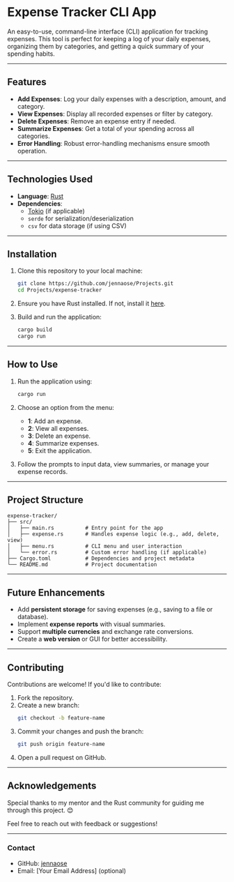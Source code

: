 # **Expense Tracker CLI App**

An easy-to-use, command-line interface (CLI) application for tracking expenses. This tool is perfect for keeping a log of your daily expenses, organizing them by categories, and getting a quick summary of your spending habits.

---

## **Features**
- **Add Expenses**: Log your daily expenses with a description, amount, and category.
- **View Expenses**: Display all recorded expenses or filter by category.
- **Delete Expenses**: Remove an expense entry if needed.
- **Summarize Expenses**: Get a total of your spending across all categories.
- **Error Handling**: Robust error-handling mechanisms ensure smooth operation.

---

## **Technologies Used**
- **Language**: [Rust](https://www.rust-lang.org/)
- **Dependencies**:
  - [Tokio](https://tokio.rs/) (if applicable)
  - `serde` for serialization/deserialization
  - `csv` for data storage (if using CSV)

---

## **Installation**
1. Clone this repository to your local machine:
   ```bash
   git clone https://github.com/jennaose/Projects.git
   cd Projects/expense-tracker
   ```
2. Ensure you have Rust installed. If not, install it [here](https://www.rust-lang.org/tools/install).

3. Build and run the application:
   ```bash
   cargo build
   cargo run
   ```

---

## **How to Use**
1. Run the application using:
   ```bash
   cargo run
   ```
2. Choose an option from the menu:
   - **1**: Add an expense.
   - **2**: View all expenses.
   - **3**: Delete an expense.
   - **4**: Summarize expenses.
   - **5**: Exit the application.

3. Follow the prompts to input data, view summaries, or manage your expense records.

---

## **Project Structure**
```
expense-tracker/
├── src/
│   ├── main.rs          # Entry point for the app
│   ├── expense.rs       # Handles expense logic (e.g., add, delete, view)
│   ├── menu.rs          # CLI menu and user interaction
│   └── error.rs         # Custom error handling (if applicable)
├── Cargo.toml           # Dependencies and project metadata
└── README.md            # Project documentation
```

---

## **Future Enhancements**
- Add **persistent storage** for saving expenses (e.g., saving to a file or database).
- Implement **expense reports** with visual summaries.
- Support **multiple currencies** and exchange rate conversions.
- Create a **web version** or GUI for better accessibility.

---

## **Contributing**
Contributions are welcome! If you'd like to contribute:
1. Fork the repository.
2. Create a new branch:
   ```bash
   git checkout -b feature-name
   ```
3. Commit your changes and push the branch:
   ```bash
   git push origin feature-name
   ```
4. Open a pull request on GitHub.

---


## **Acknowledgements**
Special thanks to my mentor and the Rust community for guiding me through this project. 😊

Feel free to reach out with feedback or suggestions! 

---

### **Contact**
- GitHub: [jennaose](https://github.com/jennaose)
- Email: [Your Email Address] (optional)
